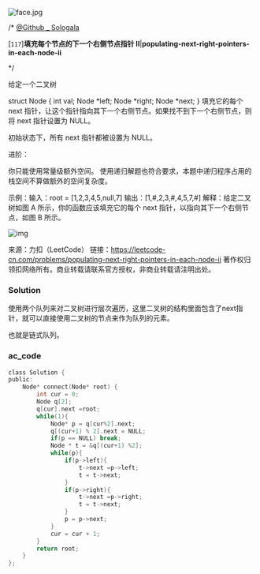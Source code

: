 ![face.jpg](https://pic.leetcode-cn.com/5f44c38cfca16ba4f3886e1c9e298c5ab18a215dc25e965ec357a430e783b3af-face.jpg)

/*
[@Github _ Sologala](https://github.com/Sologala/LeetCode.git)

[`117`]**填充每个节点的下一个右侧节点指针 II**|**populating-next-right-pointers-in-each-node-ii**

*/

给定一个二叉树

struct Node {
  int val;
  Node *left;
  Node *right;
  Node *next;
}
填充它的每个 next 指针，让这个指针指向其下一个右侧节点。如果找不到下一个右侧节点，则将 next 指针设置为 NULL。

初始状态下，所有 next 指针都被设置为 NULL。

进阶：

你只能使用常量级额外空间。
使用递归解题也符合要求，本题中递归程序占用的栈空间不算做额外的空间复杂度。

示例：输入：root = [1,2,3,4,5,null,7]
输出：[1,#,2,3,#,4,5,7,#]
解释：给定二叉树如图 A 所示，你的函数应该填充它的每个 next 指针，以指向其下一个右侧节点，如图 B 所示。

![img](https://assets.leetcode-cn.com/aliyun-lc-upload/uploads/2019/02/15/117_sample.png)



来源：力扣（LeetCode）
链接：https://leetcode-cn.com/problems/populating-next-right-pointers-in-each-node-ii
著作权归领扣网络所有。商业转载请联系官方授权，非商业转载请注明出处。

### **Solution** 

使用两个队列来对二叉树进行层次遍历，这里二叉树的结构里面包含了next指针，就可以直接使用二叉树的节点来作为队列的元素。

也就是链式队列。

### **ac_code**
```c
class Solution {
public:
    Node* connect(Node* root) {
        int cur = 0;
        Node q[2];
        q[cur].next =root;
        while(1){
            Node* p = q[cur%2].next;
            q[(cur+1) % 2].next = NULL;
            if(p == NULL) break;
            Node * t = &q[(cur+1) %2];
            while(p){
                if(p->left){
                    t->next =p->left;
                    t = t->next;
                }
                if(p->right){
                    t->next =p->right;
                    t = t->next;
                }
                p = p->next;
            }
            cur = cur + 1;
        }
        return root;
    }
};
```